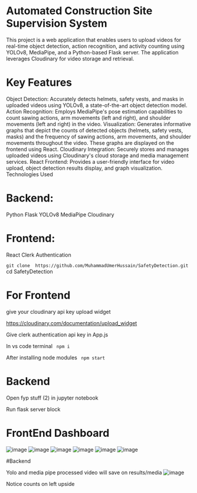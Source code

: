 #  Automated Construction Site Supervision System
This project is a web application that enables users to upload videos for real-time object detection, action recognition, and activity counting using YOLOv8, MediaPipe, and a Python-based Flask server. The application leverages Cloudinary for video storage and retrieval.

# Key Features

Object Detection: Accurately detects helmets, safety vests, and masks in uploaded videos using YOLOv8, a state-of-the-art object detection model.
Action Recognition: Employs MediaPipe's pose estimation capabilities to count sawing actions, arm movements (left and right), and shoulder movements (left and right) in the video.
Visualization: Generates informative graphs that depict the counts of detected objects (helmets, safety vests, masks) and the frequency of sawing actions, arm movements, and shoulder movements throughout the video. These graphs are displayed on the frontend using React.
Cloudinary Integration: Securely stores and manages uploaded videos using Cloudinary's cloud storage and media management services.
React Frontend: Provides a user-friendly interface for video upload, object detection results display, and graph visualization.
Technologies Used

# Backend:
Python
Flask
YOLOv8
MediaPipe
Cloudinary 
# Frontend:
React
Clerk Authentication

``` git clone  https://github.com/MuhammadUmerHussain/SafetyDetection.git ``` 
cd SafetyDetection

# For Frontend 
give your cloudinary api key upload widget 

https://cloudinary.com/documentation/upload_widget 

Give clerk authentication api key in App.js

In vs code terminal
``` npm i```

After installing node modules 
``` npm start```

# Backend 

Open fyp stuff (2) in jupyter notebook

Run flask server block


# FrontEnd Dashboard 
![image](https://github.com/MuhammadUmerHussain/SafetyDetection/assets/108338561/b7935901-de49-4228-997a-eca941a54008)
![image](https://github.com/MuhammadUmerHussain/SafetyDetection/assets/108338561/f1d849e0-cb98-4351-ac39-1187982729b7)
![image](https://github.com/MuhammadUmerHussain/SafetyDetection/assets/108338561/74fd7598-7767-4a37-87f2-ba5520272d28)
![image](https://github.com/MuhammadUmerHussain/SafetyDetection/assets/108338561/6ecbeb6f-5df2-4ce6-b2ef-97c596a88842)
![image](https://github.com/MuhammadUmerHussain/SafetyDetection/assets/108338561/0ea313c4-1140-4f20-b17f-62e722f3b570)
![image](https://github.com/MuhammadUmerHussain/SafetyDetection/assets/108338561/01777509-861e-42c9-8c07-3c5fbeac0722)

#Backend 

Yolo and media pipe processed video will save on results/media 
![image](https://github.com/MuhammadUmerHussain/SafetyDetection/assets/108338561/0af69be8-7d3a-4e10-8b08-f4a55829413b)

Notice counts on left upside 










